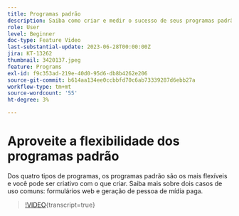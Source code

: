 ```yaml
---
title: Programas padrão
description: Saiba como criar e medir o sucesso de seus programas padrão.
role: User
level: Beginner
doc-type: Feature Video
last-substantial-update: 2023-06-28T00:00:00Z
jira: KT-13262
thumbnail: 3420137.jpeg
feature: Programs
exl-id: f9c353ad-219e-40d0-95d6-db8b4262e206
source-git-commit: b614aa134ee0ccbbfd70c6ab73339287d6ebb27a
workflow-type: tm+mt
source-wordcount: '55'
ht-degree: 3%

---
```


# Aproveite a flexibilidade dos programas padrão


Dos quatro tipos de programas, os programas padrão são os mais flexíveis e você pode ser criativo com o que criar.
Saiba mais sobre dois casos de uso comuns: formulários web e geração de pessoa de mídia paga.

>[!VIDEO](https://video.tv.adobe.com/v/3453856?learn=on&captions=por_br){transcript=true}
